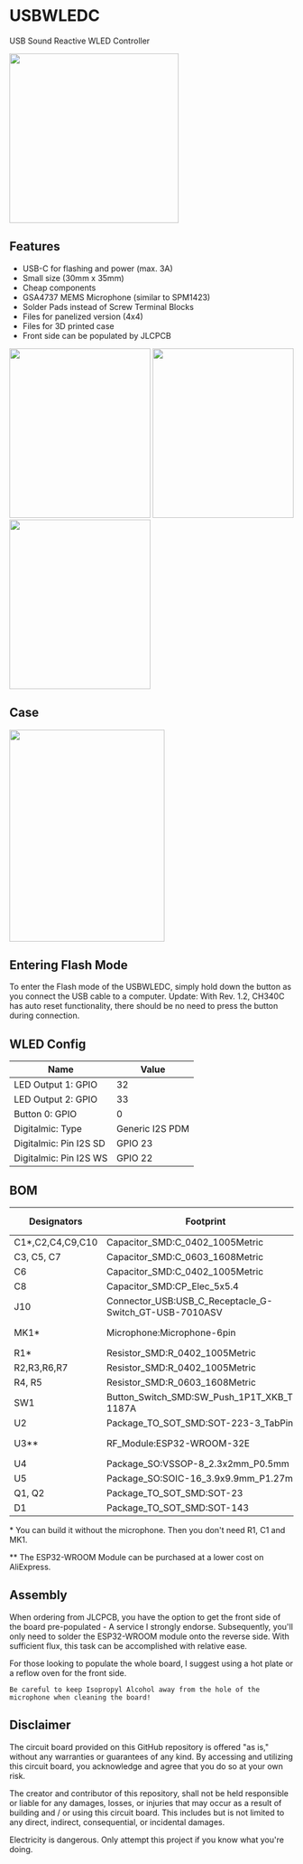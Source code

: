 # USBWLEDC
USB Sound Reactive WLED Controller

<img src="https://github.com/Yannik25/USBWLEDC/blob/main/images/animated.gif?raw=true" width="300" height="300" />

## Features

- USB-C for flashing and power (max. 3A)
- Small size (30mm x 35mm)
- Cheap components
- GSA4737 MEMS Microphone (similar to SPM1423)
- Solder Pads instead of Screw Terminal Blocks
- Files for panelized version (4x4)
- Files for 3D printed case
- Front side can be populated by JLCPCB

<img src="https://github.com/Yannik25/USBWLEDC/blob/main/images/usbwledc_front.png?raw=true" width="250" height="300" /> <img src="https://github.com/Yannik25/USBWLEDC/blob/main/images/usbwledc_back.png?raw=true" width="250" height="300" /><img src="https://github.com/Yannik25/USBWLEDC/blob/main/images/usbwledc_real.png?raw=true" width="250" height="300" />

## Case

<img src="https://github.com/Yannik25/USBWLEDC/blob/main/images/usbwledc_case.png?raw=true" width="275" height="375" />

## Entering Flash Mode

To enter the Flash mode of the USBWLEDC, simply hold down the button as you connect the USB cable to a computer.
Update: With Rev. 1.2, CH340C has auto reset functionality, there should be no need to press the button during connection. 

## WLED Config

| Name | Value |
|------|-------|
| LED Output 1: GPIO | 32 |
| LED Output 2: GPIO | 33 |
| Button 0: GPIO | 0 |
| Digitalmic: Type | Generic I2S PDM |
| Digitalmic: Pin I2S SD | GPIO 23 |
| Digitalmic: Pin I2S WS | GPIO 22 |

## BOM

|Designators   |Footprint                                       |Quantity|Value                  |LCSC Part #|
|--------------|------------------------------------------------|--------|-----------------------|-----------|
|C1*,C2,C4,C9,C10 |Capacitor_SMD:C_0402_1005Metric                           |3    |100nF                  |C1525  |
|C3, C5, C7 |Capacitor_SMD:C_0603_1608Metric                           |3    |10uF                   |C96446  |
|C6         |Capacitor_SMD:C_0402_1005Metric                           |1    |1uF                    |C52923  |
|C8         |Capacitor_SMD:CP_Elec_5x5.4                               |1    |100uF                  |C7469983 |
|J10        |Connector_USB:USB_C_Receptacle_G-Switch_GT-USB-7010ASV    |1    |USB-C Receptacle       |C2988369|
|MK1*       |Microphone:Microphone-6pin                                |1    |GSA4737 MEMS Microphone|C5142171|
|R1*        |Resistor_SMD:R_0402_1005Metric                            |1    |100k                   |C25741  |
|R2,R3,R6,R7    |Resistor_SMD:R_0402_1005Metric                            |2    |10k                    |C1525  |
|R4, R5     |Resistor_SMD:R_0603_1608Metric                            |2    |5.1k                   |C23186  |
|SW1        |Button_Switch_SMD:SW_Push_1P1T_XKB_TS-1187A               |1    |Push Button Flash      |C318884 |
|U2         |Package_TO_SOT_SMD:SOT-223-3_TabPin2                      |1    |AMS1117-3.3            |C6186   |
|U3**       |RF_Module:ESP32-WROOM-32E                                  |1    |ESP32-WROOM-32E         |C701341 |
|U4 		|Package_SO:VSSOP-8_2.3x2mm_P0.5mm			|1 		|SN74LVC2T45DCUR 		|C15741 |
|U5 		|Package_SO:SOIC-16_3.9x9.9mm_P1.27mm		|1 		|CH340C 				|C84681  |
|Q1, Q2       |Package_TO_SOT_SMD:SOT-23                                |1    |L8050QLT1G        |C49581 |
|D1       |Package_TO_SOT_SMD:SOT-143                               |1    |SP0503BAHT        |C2682275 |


\* You can build it without the microphone. Then you don't need R1, C1 and MK1.

\*\* The ESP32-WROOM Module can be purchased at a lower cost on AliExpress.

## Assembly

When ordering from JLCPCB, you have the option to get the front side of the board pre-populated - A service I strongly endorse. Subsequently, you'll only need to solder the ESP32-WROOM module onto the reverse side. With sufficient flux, this task can be accomplished with relative ease.

For those looking to populate the whole board, I suggest using a hot plate or a reflow oven for the front side.

    Be careful to keep Isopropyl Alcohol away from the hole of the microphone when cleaning the board!

## Disclaimer

The circuit board provided on this GitHub repository is offered "as is," without any warranties or guarantees of any kind. By accessing and utilizing this circuit board, you acknowledge and agree that you do so at your own risk.

The creator and contributor of this repository, shall not be held responsible or liable for any damages, losses, or injuries that may occur as a result of building and / or using this circuit board. This includes but is not limited to any direct, indirect, consequential, or incidental damages.

Electricity is dangerous. Only attempt this project if you know what you're doing.
